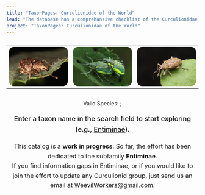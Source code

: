 ```yaml
---
title: "TaxonPages: Curculionidae of the World"
lead: "The database has a comprehansive checklist of the Curculionidae. So far, the effort has been dedicated to the subfamily Entiminae."
project: "TaxonPages: Curculionidae of the World"
---
```

<div style="display: flex; justify-content: center; align-items: center; flex-direction: column;">
  <table style="border: 0">
    <tr>
      <td>
        <a href="https://curculionidae.github.io/taxa/#/otus/723601/overview">
          <img src="../public/images/otiorhynchus_carinatopunctatus_500.png" 
               alt="Otiorhynchus (Nihus) carinatopunctatus (Retzius, 1783). Photo by Jakob Jilg" 
               title="Otiorhynchus (Nihus) carinatopunctatus (Retzius, 1783). Photo by Jakob Jilg">
        </a>
      </td>
      <td>
        <a href="https://curculionidae.github.io/taxa/#/otus/729972/overview">
          <img src="../public/images/chlorophanus_viridis_500.png" 
               alt="Chlorophanus viridis (Linnaeus, 1758). Photo by Jakob Jilg" 
               title="Chlorophanus viridis (Linnaeus, 1758). Photo by Jakob Jilg">
        </a>
      </td>
      <td>
        <a href="https://curculionidae.github.io/taxa/#/otus/718330/overview">
          <img src="../public/images/exophtalmus_triangulifer_500.png" 
               alt="Exophthalmus triangulifer Champion, 1911. Photo by Jakob Jilg" 
               title="Exophthalmus triangulifer Champion, 1911. Photo by Jakob Jilg">
        </a>
      </td>
    </tr>
  </table>

  <!-- Vue components moved outside the table -->
  <div style="text-align: center; margin-top: 1rem;">
    Valid Species: <ValidSpeciesCount></ValidSpeciesCount>; 
    <ProjectStats :data="['Taxon names', 'Collection objects', 'Project sources', 'Documents', 'Images']" class="capitalize"></ProjectStats>
  </div>
</div>

<div class="mx-auto flex flex-col items-center mt-6 sm:mt-10 w-full">
  <autocomplete-otu class="w-full sm:w-96 text-base-content ml-2 sm:ml-0" placeholder="Search by taxon name" autofocus/>
</div>

<div style="text-align: center; margin: 0 auto; line-height: 1.6;">
  <p style="font-weight: 500; font-size: 1.1rem;">
    Enter a taxon name in the search field to start exploring (e.g., <a href="http://localhost:5173/taxonpages/#/otus/712818/overview">Entiminae</a>).
  </p>
  <p style="font-size: 1rem;">
    This catalog is a <strong>work in progress</strong>. So far, the effort has been dedicated to the subfamily <strong>Entiminae</strong>.<br> 
    If you find information gaps in Entiminae, or if you would like to join the effort to update any Curculionid group, 
    just send us an email at 
    <a href="mailto:WeevilWorkers@gmail.com" style="text-decoration: underline;">WeevilWorkers@gmail.com</a>.
  </p>
</div>
